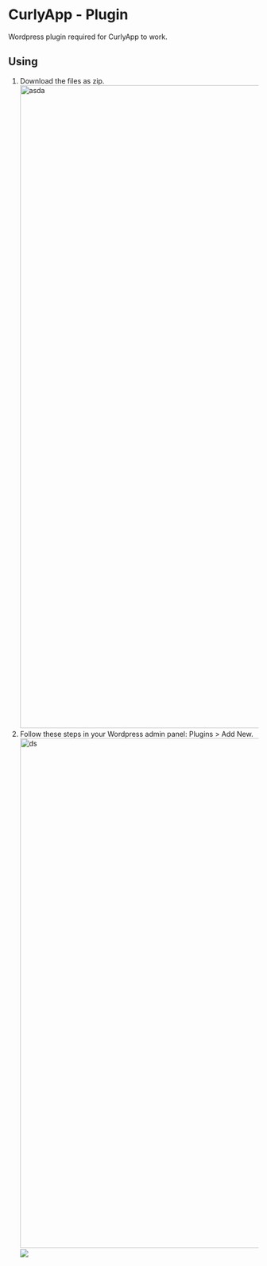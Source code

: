 # CurlyApp - Plugin
Wordpress plugin required for CurlyApp to work.

## Using ##
<ol>
  <li>Download the files as zip.
  <img width="1293" alt="asda" src="https://user-images.githubusercontent.com/34205493/162778052-52d969aa-77e4-4962-ac4b-bfc77e216439.png">
  </li>
  <li>Follow these steps in your Wordpress admin panel: Plugins > Add New.
    <img width="1025" alt="ds" src="https://user-images.githubusercontent.com/34205493/162778502-e13f8808-3386-4e05-873e-7b4eb39fc627.png">
  </li
</ol>
  
<img src="https://user-images.githubusercontent.com/34205493/161325328-26440f88-97de-46cc-a255-735a0f652dd6.png">

